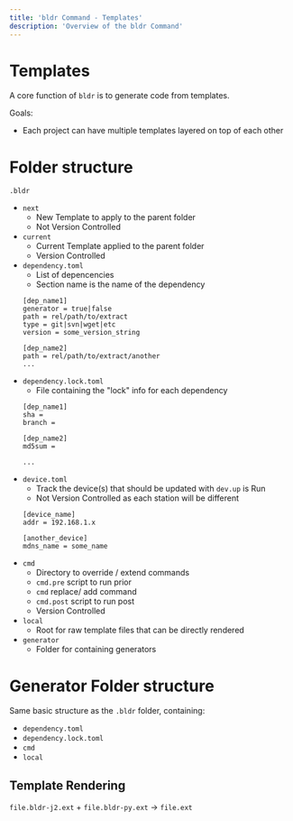 ```yaml
---
title: 'bldr Command - Templates'
description: 'Overview of the bldr Command'
---
```


# Templates

A core function of `bldr` is to generate code from templates.  

Goals:
* Each project can have multiple templates layered on top of each other

# Folder structure


`.bldr`
- `next` 
    - New Template to apply to the parent folder
    - Not Version Controlled
- `current` 
    - Current Template applied to the parent folder
    - Version Controlled
- `dependency.toml`
    - List of depencencies
    - Section name is the name of the dependency
    ```
    [dep_name1]
    generator = true|false
    path = rel/path/to/extract
    type = git|svn|wget|etc
    version = some_version_string

    [dep_name2]
    path = rel/path/to/extract/another
    ...
    ```
- `dependency.lock.toml`
    - File containing the "lock" info for each dependency
    ```
    [dep_name1]
    sha = 
    branch = 

    [dep_name2]
    md5sum = 

    ...
    ```
- `device.toml`
    - Track the device(s) that should be updated with `dev.up` is Run
    - Not Version Controlled as each station will be different
    ```
    [device_name]
    addr = 192.168.1.x

    [another_device]
    mdns_name = some_name
    ```
- `cmd`
    - Directory to override / extend commands
    - `cmd.pre` script to run prior
    - `cmd` replace/ add command
    - `cmd.post` script to run post
    - Version Controlled
- `local`
    - Root for raw template files that can be directly rendered
- `generator`
    - Folder for containing generators

# Generator Folder structure

Same basic structure as the `.bldr` folder, containing:

- `dependency.toml`
- `dependency.lock.toml`
- `cmd`
- `local`

## Template Rendering

`file.bldr-j2.ext` + `file.bldr-py.ext` -> `file.ext`
